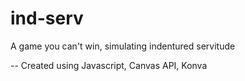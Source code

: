 # ind-serv
A game you can't win, simulating indentured servitude

--
Created using Javascript, Canvas API, Konva
